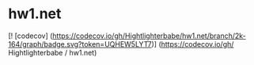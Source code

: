 # hw1.net
[! [codecov] (https://codecov.io/gh/Hightlighterbabe/hw1.net/branch/2k-164/graph/badge.svg?token=UQHEW5LYT7)] (https://codecov.io/gh/ Hightlighterbabe / hw1.net)
